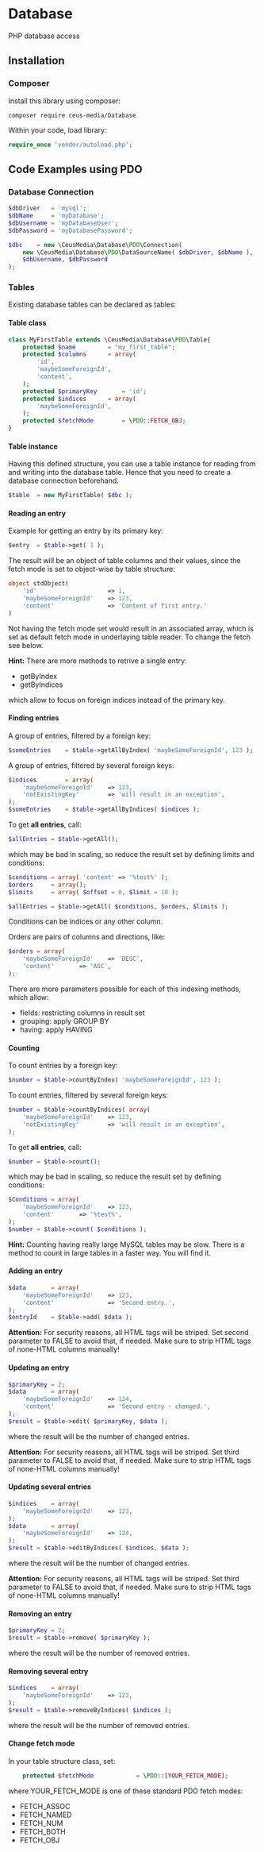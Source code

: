# Database
PHP database access

## Installation

### Composer

Install this library using composer:

```
composer require ceus-media/Database
```

Within your code, load library:

```php
require_once 'vendor/autoload.php';
```

## Code Examples using PDO

### Database Connection

```php
$dbDriver	= 'mysql';
$dbName		= 'myDatabase';
$dbUsername	= 'myDatabaseUser';
$dbPassword	= 'myDatabasePassword';

$dbc	= new \CeusMedia\Database\PDO\Connection(
	new \CeusMedia\Database\PDO\DataSourceName( $dbDriver, $dbName ),
	$dbUsername, $dbPassword
);
```
### Tables

Existing database tables can be declared as tables:

#### Table class

```php
class MyFirstTable extends \CeusMedia\Database\PDO\Table{
	protected $name			= "my_first_table";
	protected $columns		= array(
		'id',
		'maybeSomeForeignId',
		'content',
	);
	protected $primaryKey		= 'id';
	protected $indices		= array(
		'maybeSomeForeignId',
	);
	protected $fetchMode		= \PDO::FETCH_OBJ;
}
```
#### Table instance

Having this defined structure, you can use a table instance for reading from and writing into the database table. Hence that you need to create a database connection beforehand.

```php
$table	= new MyFirstTable( $dbc );
```
#### Reading an entry

Example for getting an entry by its primary key:

```php
$entry	= $table->get( 1 );
```
The result will be an object of table columns and their values, since the fetch mode is set to object-wise by table structure:

```php
object stdObject(
	'id'					=> 1,
	'maybeSomeForeignId'	=> 123,
	'content'				=> 'Content of first entry.'
)
```
Not having the fetch mode set would result in an associated array, which is set as default fetch mode in underlaying table reader. To change the fetch see below.

**Hint:** There are more methods to retrive a single entry:

- getByIndex
- getByIndices

which allow to focus on foreign indices instead of the primary key.

#### Finding entries

A group of entries, filtered by a foreign key:

```php
$someEntries	= $table->getAllByIndex( 'maybeSomeForeignId', 123 );
```

A group of entries, filtered by several foreign keys:

```php
$indices		= array(
	'maybeSomeForeignId'	=> 123,
	'notExistingKey'		=> 'will result in an exception',
);
$someEntries	= $table->getAllByIndices( $indices );
```
To get **all entries**, call:

```php
$allEntries	= $table->getAll();
```
which may be bad in scaling, so reduce the result set by defining limits and conditions:

```php
$conditions	= array( 'content' => '%test%' );
$orders		= array();
$limits		= array( $offset = 0, $limit = 10 );

$allEntries	= $table->getAll( $conditions, $orders, $limits );
```
Conditions can be indices or any other column.

Orders are pairs of columns and directions, like:

```php
$orders	= array(
	'maybeSomeForeignId'	=> 'DESC',
	'content'		=> 'ASC',
);
```
There are more parameters possible for each of this indexing methods, which allow:

- fields: restricting columns in result set
- grouping: apply GROUP BY
- having: apply HAVING

#### Counting

To count entries by a foreign key:

```php
$number	= $table->countByIndex( 'maybeSomeForeignId', 123 );
```

To count entries, filtered by several foreign keys:

```php
$number	= $table->countByIndices( array(
	'maybeSomeForeignId'	=> 123,
	'notExistingKey'		=> 'will result in an exception',
);
```
To get **all entries**, call:

```php
$number	= $table->count();
```
which may be bad in scaling, so reduce the result set by defining conditions:

```php
$Conditions	= array(
	'maybeSomeForeignId'	=> 123,
	'content'		=> '%test%',
);
$number	= $table->count( $conditions );
```
**Hint:** Counting having really large MySQL tables may be slow.
There is a method to count in large tables in a faster way. You will find it.

#### Adding an entry

```php
$data		= array(
	'maybeSomeForeignId'	=> 123,
	'content'				=> 'Second entry.',
);
$entryId	= $table->add( $data );
```
**Attention:** For security reasons, all HTML tags will be striped. Set second parameter to FALSE to avoid that, if needed. Make sure to strip HTML tags of none-HTML columns manually!


#### Updating an entry

```php
$primaryKey	= 2;
$data		= array(
	'maybeSomeForeignId'	=> 124,
	'content'				=> 'Second entry - changed.',
);
$result	= $table->edit( $primaryKey, $data );
```
where the result will be the number of changed entries.

**Attention:** For security reasons, all HTML tags will be striped. Set third parameter to FALSE to avoid that, if needed. Make sure to strip HTML tags of none-HTML columns manually!

#### Updating several entries

```php
$indices	= array(
	'maybeSomeForeignId'	=> 123,
);
$data		= array(
	'maybeSomeForeignId'	=> 124,
);
$result	= $table->editByIndices( $indices, $data );
```
where the result will be the number of changed entries.

**Attention:** For security reasons, all HTML tags will be striped. Set third parameter to FALSE to avoid that, if needed. Make sure to strip HTML tags of none-HTML columns manually!

#### Removing an entry

```php
$primaryKey	= 2;
$result	= $table->remove( $primaryKey );
```
where the result will be the number of removed entries.

#### Removing several entry

```php
$indices	= array(
	'maybeSomeForeignId'	=> 123,
);
$result	= $table->removeByIndices( $indices );
```
where the result will be the number of removed entries.

#### Change fetch mode

In your table structure class, set:

```php
	protected $fetchMode			= \PDO::[YOUR_FETCH_MODE];
```
where YOUR_FETCH_MODE is one of these standard PDO fetch modes:

- FETCH_ASSOC
- FETCH_NAMED
- FETCH_NUM
- FETCH_BOTH
- FETCH_OBJ
